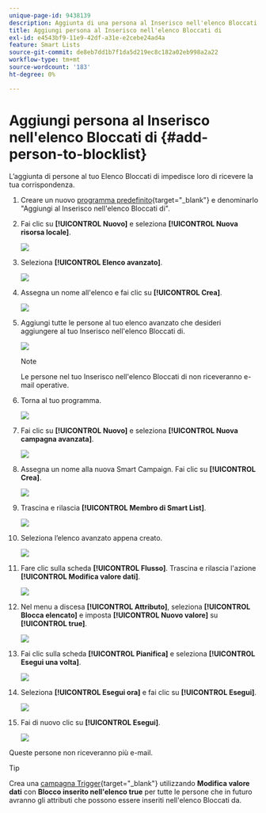 ```yaml
---
unique-page-id: 9438139
description: Aggiunta di una persona al Inserisco nell'elenco Bloccati di - Documentazione di Marketo - Documentazione del prodotto
title: Aggiungi persona al Inserisco nell'elenco Bloccati di
exl-id: e4543bf9-11e9-42df-a31e-e2cebe24ad4a
feature: Smart Lists
source-git-commit: de8eb7dd1b7f1da5d219ec8c182a02eb998a2a22
workflow-type: tm+mt
source-wordcount: '183'
ht-degree: 0%

---
```


# Aggiungi persona al Inserisco nell&#39;elenco Bloccati di {#add-person-to-blocklist}

L’aggiunta di persone al tuo Elenco Bloccati di impedisce loro di ricevere la tua corrispondenza.

1. Creare un nuovo [programma predefinito](/help/marketo/product-docs/core-marketo-concepts/programs/creating-programs/create-a-program.md){target="_blank"} e denominarlo &quot;Aggiungi al Inserisco nell&#39;elenco Bloccati di&quot;.

1. Fai clic su **[!UICONTROL Nuovo]** e seleziona **[!UICONTROL Nuova risorsa locale]**.

   ![](assets/add-person-to-blocklist-1.png)

1. Seleziona **[!UICONTROL Elenco avanzato]**.

   ![](assets/add-person-to-blocklist-2.png)

1. Assegna un nome all&#39;elenco e fai clic su **[!UICONTROL Crea]**.

   ![](assets/add-person-to-blocklist-3.png)

1. Aggiungi tutte le persone al tuo elenco avanzato che desideri aggiungere al tuo Inserisco nell&#39;elenco Bloccati di.

   ![](assets/add-person-to-blocklist-4.png)

   >[!NOTE]
   >
   >Le persone nel tuo Inserisco nell&#39;elenco Bloccati di non riceveranno e-mail operative.

1. Torna al tuo programma.

   ![](assets/add-person-to-blocklist-5.png)

1. Fai clic su **[!UICONTROL Nuovo]** e seleziona **[!UICONTROL Nuova campagna avanzata]**.

   ![](assets/add-person-to-blocklist-6.png)

1. Assegna un nome alla nuova Smart Campaign. Fai clic su **[!UICONTROL Crea]**.

   ![](assets/add-person-to-blocklist-7.png)

1. Trascina e rilascia **[!UICONTROL Membro di Smart List]**.

   ![](assets/add-person-to-blocklist-8.png)

1. Seleziona l’elenco avanzato appena creato.

   ![](assets/add-person-to-blocklist-9.png)

1. Fare clic sulla scheda **[!UICONTROL Flusso]**. Trascina e rilascia l&#39;azione **[!UICONTROL Modifica valore dati]**.

   ![](assets/add-person-to-blocklist-10.png)

1. Nel menu a discesa **[!UICONTROL Attributo]**, seleziona **[!UICONTROL Blocca elencato]** e imposta **[!UICONTROL Nuovo valore]** su **[!UICONTROL true]**.

   ![](assets/add-person-to-blocklist-11.png)

1. Fai clic sulla scheda **[!UICONTROL Pianifica]** e seleziona **[!UICONTROL Esegui una volta]**.

   ![](assets/add-person-to-blocklist-12.png)

1. Seleziona **[!UICONTROL Esegui ora]** e fai clic su **[!UICONTROL Esegui]**.

   ![](assets/add-person-to-blocklist-13.png)

1. Fai di nuovo clic su **[!UICONTROL Esegui]**.

   ![](assets/add-person-to-blocklist-14.png)

Queste persone non riceveranno più e-mail.

>[!TIP]
>
>Crea una [campagna Trigger](/help/marketo/product-docs/core-marketo-concepts/smart-campaigns/creating-a-smart-campaign/create-a-new-smart-campaign.md){target="_blank"} utilizzando **Modifica valore dati** con **Blocco inserito nell&#39;elenco true** per tutte le persone che in futuro avranno gli attributi che possono essere inseriti nell&#39;elenco Bloccati da.
